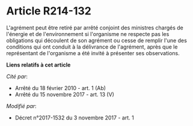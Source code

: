 # Article R214-132

L'agrément peut être retiré par arrêté conjoint des ministres chargés de l'énergie et de l'environnement si l'organisme ne
respecte pas les obligations qui découlent de son agrément ou cesse de remplir l'une des conditions qui ont conduit à la
délivrance de l'agrément, après que le représentant de l'organisme a été invité à présenter ses observations.

**Liens relatifs à cet article**

_Cité par_:

  - Arrêté du 18 février 2010 - art. 1 (Ab)
  - Arrêté du 15 novembre 2017 - art. 13 (V)

_Modifié par_:

  - Décret n°2017-1532 du 3 novembre 2017 - art. 1
